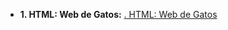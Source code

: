 
+ **1. HTML: Web de Gatos:** [. HTML: Web de Gatos](https://github.com/SrRosales/Aprendizajes/tree/main/Curso%20HTML%20y%20CSS/1.%20HTML%3A%20Web%20de%20Gatos)
